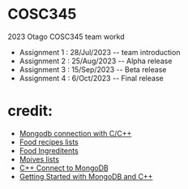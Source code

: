 # COSC345
2023 Otago COSC345 team workd 


* Assignment 1 : 28/Jul/2023  -- team introduction
* Assignment 2 : 25/Aug/2023  -- Alpha release 
* Assignment 3 : 15/Sep/2023   -- Beta release 
* Assignment 4 : 6/Oct/2023  -- Final release 



# credit:

* [Mongodb connection with C/C++](https://www.mongodb.com/docs/drivers/cxx/)
* [Food recipes lists](https://www.kaggle.com/datasets/paultimothymooney/recipenlg/code?resource=download)
* [Food Ingreditents](https://www.kaggle.com/datasets/pes12017000148/food-ingredients-and-recipe-dataset-with-images)
* [Moives lists](https://www.kaggle.com/datasets/rounakbanik/the-movies-dataset)
* [C++ Connect to MongoDB](https://www.google.com/search?sxsrf=AB5stBildVmcn50TbInE3bXgggo5pPk5Lg:1689388570083&q=connecting+mongodb+compass+with+C%2B%2B&tbm=vid&sa=X&ved=2ahUKEwictO3s1o-AAxXpq1YBHRdkDyMQ0pQJegQICxAB#fpstate=ive&vld=cid:1452010a,vid:GKTItIcOb60)
* [Getting Started with MongoDB and C++](https://www.mongodb.com/developer/products/mongodb/getting-started-mongodb-cpp/)